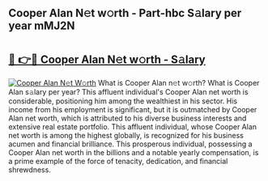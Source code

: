 ## Cooper Alan N𝚎t w𝚘rth - Part-hbc S𝚊lary per year mMJ2N

# <h2><a href="http://gc4urn.nevu.top/?p=Cooper+Alan">🔗 👉🔴 Cooper Alan N𝚎t w𝚘rth - S𝚊lary</a></h2>

[![Cooper Alan N𝚎t W𝚘rth](https://i.imgur.com/Oavwk0R.jpeg)](http://gc4urn.nevu.top/?p=Cooper+Alan)
What is Cooper Alan n𝚎t w𝚘rth? What is Cooper Alan s𝚊lary per year?
This affluent individual's Cooper Alan net worth is considerable, positioning him among the wealthiest in his sector. His income from his employment is significant, but it is outmatched by Cooper Alan net worth, which is attributed to his diverse business interests and extensive real estate portfolio. This affluent individual, whose Cooper Alan net worth is among the highest globally, is recognized for his business acumen and financial brilliance. This prosperous individual, possessing a Cooper Alan net worth in the billions and a notable yearly compensation, is a prime example of the force of tenacity, dedication, and financial shrewdness.
